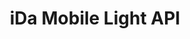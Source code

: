 ---
title: iDa Mobile Light API

language_tabs:
  - xml : WSDL

toc_footers:
  - <a href='http://www.idamob.ru'>@ copyright iDa Mobile 2016</a>
  - <a href='http://doc.idamob.ru'>@ documentation iDa Mobile</a>

includes:
  - light/requestStructs
  - light/getLocalizedRssUrls
  - light/setLocalizedRssUrls
  - light/updateCurrencyRate
  - light/getFormTypes
  - light/getLocationTypes
  - light/addForm
  - light/editForm
  - light/getBanners
  - light/removeForm
  - light/mergeLocations
  - light/mergeLocationServices
  - light/mergeLocationStatuses
  - light/mergeLocationTypes
  - light/removeContact
  - light/updateBanner
  - light/getContacts
  - light/removeBanner
  - light/getLocations
  - light/getNearestLocation
  - light/editContact
  - light/addCurrencyRate
  - light/addContact
  - light/getCurrencyRates
  - light/addBanner
  - light/getForms
  - light/removeCurrencyRate
  - light/deleteLocations
  - light/removeLocationStatus
  - light/removeLocationType
  - light/deleteLocationStatuses
  - light/getNewsFeed
  - light/dataStructs
  - light/WsLocalizedRssUrl
  - light/WsFormDTO
  - light/WsBannerDTO
  - light/WsCurrencyRateDTO
  - light/WsLocationDTO
  - light/WsLocationTypeDTO
  - light/WsLocationStatusDTO
  - light/WsLocationServiceDTO
  - light/WsContactDTO
  - light/WsFieldDTO
  - light/WsFormTypeDTO
  - light/WsNewsDTO
  - light/outIntagration
  - light/createOrder
  - light/faq

search: true
---